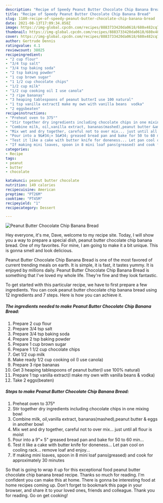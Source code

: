 ```yaml
---
description: "Recipe of Speedy Peanut Butter Chocolate Chip Banana Bread"
title: "Recipe of Speedy Peanut Butter Chocolate Chip Banana Bread"
slug: 1180-recipe-of-speedy-peanut-butter-chocolate-chip-banana-bread
date: 2021-08-13T17:09:34.858Z
image: https://img-global.cpcdn.com/recipes/8883733420da0618/680x482cq70/peanut-butter-chocolate-chip-banana-bread-recipe-main-photo.jpg
thumbnail: https://img-global.cpcdn.com/recipes/8883733420da0618/680x482cq70/peanut-butter-chocolate-chip-banana-bread-recipe-main-photo.jpg
cover: https://img-global.cpcdn.com/recipes/8883733420da0618/680x482cq70/peanut-butter-chocolate-chip-banana-bread-recipe-main-photo.jpg
author: Gertrude Dennis
ratingvalue: 4.1
reviewcount: 38025
recipeingredient:
- "2 cup flour"
- "3/4 tsp salt"
- "3/4 tsp baking soda"
- "2 tsp baking powder"
- "1 cup brown sugar"
- "1 1/2 cup chocolate chips"
- "1/2 cup milk"
- "1/2 cup cooking oil I use canola"
- "3 ripe bananas"
- "3 heaping tablespoons of peanut butterI use 100 natural"
- "1 tsp vanilla extractI make my own with vanilla beans  vodka"
- "2 eggsbeaten"
recipeinstructions:
- "Preheat oven to 375°"
- "Stir together dry ingredients including chocolate chips in one mixing bowl"
- "Combine milk, oil,vanilla extract, bananas(mashed),peanut butter &amp; eggs in another bowl"
- "Mix wet and dry together, careful not to over mix... just until all flour is moist"
- "Pour into a 9&#34;× 5&#34; greased bread pan and bake for 50 to 60 min..."
- "Test it like a cake with butter knife for doneness... Let pan cool on cooling rack... remove loaf and enjoy..."
- "If making mini loaves, spoon in 8 mini loaf pans(greased) and cook for approximately 30 minutes"
categories:
- Recipe
tags:
- peanut
- butter
- chocolate

katakunci: peanut butter chocolate 
nutrition: 149 calories
recipecuisine: American
preptime: "PT26M"
cooktime: "PT45M"
recipeyield: "1"
recipecategory: Dessert

---
```



![Peanut Butter Chocolate Chip Banana Bread](https://img-global.cpcdn.com/recipes/8883733420da0618/680x482cq70/peanut-butter-chocolate-chip-banana-bread-recipe-main-photo.jpg)

Hey everyone, it's me, Dave, welcome to my recipe site. Today, I will show you a way to prepare a special dish, peanut butter chocolate chip banana bread. One of my favorites. For mine, I am going to make it a bit unique. This is gonna smell and look delicious.

Peanut Butter Chocolate Chip Banana Bread is one of the most favored of current trending meals on earth. It is simple, it is fast, it tastes yummy. It is enjoyed by millions daily. Peanut Butter Chocolate Chip Banana Bread is something that I've loved my whole life. They're fine and they look fantastic.




To get started with this particular recipe, we have to first prepare a few ingredients. You can cook peanut butter chocolate chip banana bread using 12 ingredients and 7 steps. Here is how you can achieve it.

<!--inarticleads1-->

##### The ingredients needed to make Peanut Butter Chocolate Chip Banana Bread:

1. Prepare 2 cup flour
1. Prepare 3/4 tsp salt
1. Prepare 3/4 tsp baking soda
1. Prepare 2 tsp baking powder
1. Prepare 1 cup brown sugar
1. Prepare 1 1/2 cup chocolate chips
1. Get 1/2 cup milk
1. Make ready 1/2 cup cooking oil (I use canola)
1. Prepare 3 ripe bananas
1. Get 3 heaping tablespoons of peanut butter(I use 100% natural)
1. Prepare 1 tsp vanilla extract(I make my own with vanilla beans &amp; vodka)
1. Take 2 eggs(beaten)




<!--inarticleads2-->

##### Steps to make Peanut Butter Chocolate Chip Banana Bread:

1. Preheat oven to 375°
1. Stir together dry ingredients including chocolate chips in one mixing bowl
1. Combine milk, oil,vanilla extract, bananas(mashed),peanut butter &amp; eggs in another bowl
1. Mix wet and dry together, careful not to over mix... just until all flour is moist
1. Pour into a 9&#34;× 5&#34; greased bread pan and bake for 50 to 60 min...
1. Test it like a cake with butter knife for doneness... Let pan cool on cooling rack... remove loaf and enjoy...
1. If making mini loaves, spoon in 8 mini loaf pans(greased) and cook for approximately 30 minutes




So that is going to wrap it up for this exceptional food peanut butter chocolate chip banana bread recipe. Thanks so much for reading. I'm confident you can make this at home. There is gonna be interesting food at home recipes coming up. Don't forget to bookmark this page in your browser, and share it to your loved ones, friends and colleague. Thank you for reading. Go on get cooking!
